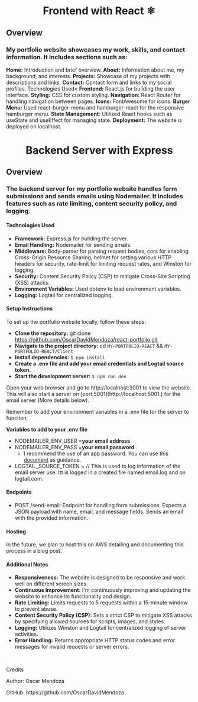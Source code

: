 <h1 align='center'>Frontend with React ⚛</h1>
<h2>Overview</h2>
<h3>My portfolio website showcases my work, skills, and contact information. It includes sections such as:</h3>

**Home:** Introduction and brief overview.
**About:** Information about me, my background, and interests.
**Projects:** Showcase of my projects with descriptions and links.
**Contact:** Contact form and links to my social profiles.
Technologies Used<
**Frontend:** React.js for building the user interface.
**Styling:** CSS for custom styling.
**Navigation:** React Router for handling navigation between pages.
**Icons:** FontAwesome for icons.
**Burger Menu:** Used react-burger-menu and hamburger-react for the responsive hamburger menu.
**State Management:** Utilized React hooks such as useState and useEffect for managing state.
**Deployment:** The website is deployed on localhost.
<br/>

<h1 align='center'>Backend Server with Express</h1>
<h2>Overview</h2>
<h3>The backend server for my portfolio website handles form submissions and sends emails using Nodemailer. It includes features such as rate limiting, content security policy, and logging.</h3>

<h4>Technologies Used</h4>

- **Framework:** Express.js for building the server.
- **Email Handling:** Nodemailer for sending emails.
- **Middleware:** Body-parser for parsing request bodies, cors for enabling Cross-Origin Resource Sharing, helmet for setting various HTTP headers for security, rate-limit for limiting request rates, and Winston for logging.
- **Security:** Content Security Policy (CSP) to mitigate Cross-Site Scripting (XSS) attacks.
- **Environment Variables:** Used dotenv to load environment variables.
- **Logging:** Logtail for centralized logging.

<h4>Setup Instructions</h4>
<p>To set up the portfolio website locally, follow these steps:</p>

- **Clone the repository:** git clone <https://github.com/OscarDavidMendoza/react-portfolio.git>
- **Navigate to the project directory:** cd `MY-PORTFOLIO-REACT` && `MY-PORTFOLIO-REACT/Client`
- **Install dependencies:** `$ npm install`
- **Create a .env file and add your email credentials and Logtail source token.**
- **Start the development server:** `$ npm run dev`
<p>Open your web browser and go to http://localhost:3001 to view the website. This will also start a server on [port:5001](http://localhost:5001.) for the email server (More details below).</p>

Remember to add your environment variables in a .env file for the server to function.

**Variables to add to your .env file**

- NODEMAILER_ENV_USER =**your email address**
- NODEMAILER_ENV_PASS =**your email password**
  - I recommend the use of an app password. You can use this [document](https://support.google.com/mail/answer/185833?hl=en "document") as guidance.
- LOGTAIL_SOURCE_TOKEN =<your logtail token from logtail.com> // This is used to log information of the email server use. Itt is logged in a created file named email.log and on logtail.com.

<h4>Endpoints</h4>

- POST /send-email: Endpoint for handling form submissions. Expects a JSON payload with name, email, and message fields. Sends an email with the provided information.

<h4>Hosting</h4>
In the future, we plan to host this on AWS detailing and documenting this process in a blog post.

<h4>Additional Notes</h4>

- **Responsiveness:** The website is designed to be responsive and work well on different screen sizes.
- **Continuous Improvement:** I'm continuously improving and updating the website to enhance its functionality and design.
- **Rate Limiting:** Limits requests to 5 requests within a 15-minute window to prevent abuse.
- **Content Security Policy (CSP):** Sets a strict CSP to mitigate XSS attacks by specifying allowed sources for scripts, images, and styles.
- **Logging:** Utilizes Winston and Logtail for centralized logging of server activities.
- **Error Handling:** Returns appropriate HTTP status codes and error messages for invalid requests or server errors.

<br/>
<p>Credits</p>
<p>Author: Oscar Mendoza</p>
<p>GitHub: https://github.com/OscarDavidMendoza</p>
